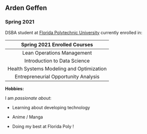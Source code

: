 ## Arden Geffen
### Spring 2021 

DSBA student at [Florida Polytechnic University](https://www.floridapoly.edu) currently enrolled in: 


| __Spring 2021 Enrolled Courses__            |
| :----:		                              |
|Lean Operations Management               |
|Introduction to Data Science             |
|Health Systems Modeling and Optimization |
|Entrepreneurial Opportunity Analysis     | 

**Hobbies:**

I am _passionate about_: 

- Learning about developing technology 

- Anime / Manga 

- Doing my best at Florida Poly !

